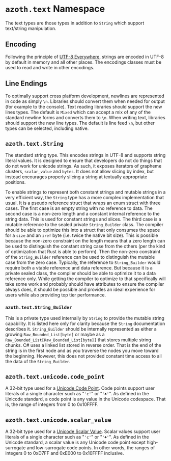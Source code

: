 # `azoth.text` Namespace

The text types are those types in addition to `String` which support text/string manipulation.

## Encoding

Following the principle of [UTF-8 Everywhere](http://utf8everywhere.org/), strings are encoded in
UTF-8 by default in memory and all other places. The encodings classes must be used to read and
write in other encodings.

## Line Endings

To optimally support cross platform development, newlines are represented in code as simply `\n`.
Libraries should convert them when needed for output (for example to the console). Text reading
libraries should support the new lines types. The default is `Mixed` which can accept a mix of any
of the standard newline forms and converts them to `\n`. When writing text, libraries should support
the new line types. The default is line feed `\n`, but other types can be selected, including
native.

## `azoth.text.String`

The standard string type. This encodes strings in UTF-8 and supports string literal values. It is
designed to ensure that developers do not do things that do not work for unicode strings. As such,
it exposes iterators of grapheme clusters, `scalar_value` and `bytes`. It does not allow slicing by
index, but instead encourages properly slicing a string at textually appropriate positions.

To enable strings to represent both constant strings and mutable strings in a very efficient way,
the `String` type has a more complex implementation that usual. It is a pseudo reference struct that
wraps an enum struct with three cases. The first case is an empty string with no reference to data.
The second case is a non-zero length and a constant internal reference to the string data. This is
used for constant strings and slices. The third case is a mutable reference to the sealed private
`String_Builder` class. The compiler should be able to optimize this into a struct that only
consumes the space for a `size` and an `iref` byte (i.e. twice the native bit size). This is
possible because the non-zero constraint on the length means that a zero length can be used to
distinguish the constant string case from the others (per the kind of optimization that Rust is able
to perform). Then the non-zero constraint of the `String_Builder` reference can be used to
distinguish the mutable case from the zero case. Typically, the reference to `String_Builder` would
require both a vtable reference and data reference. But because it is a private sealed class, the
compiler should be able to optimize it to a data reference only. While getting the compiler to
optimize to that specifically will take some work and probably should have attributes to ensure the
compiler always does, it should be possible and provides an ideal experience for users while also
providing top tier performance.

### `azoth.text.String_Builder`

This is a private type used internally by `String` to provide the mutable string capability. It is
listed here only for clarity because the `String` documentation describes it. `String_Builder`
should be internally represented as either a growing `Raw_Bounded_List[byte]` or maybe as a
`Raw_Bounded_List[Raw_Bounded_List[byte]]` that stores multiple string chunks. C# uses a linked list
stored in reverse order. That is the end of the string is in the first node and as you traverse the
nodes you move toward the beginning. However, this does not provided constant time access to all the
data of the `String_Builder`.

## `azoth.text.unicode.code_point`

A 32-bit type used for a [Unicode Code Point](https://unicode.org/glossary/#code_point). Code points
support user literals of a single character such as "`'c'`" or "`'♠'`". As defined in the Unicode
standard, a code point is any value in the Unicode codespace. That is, the range of integers from 0
to 0x10FFFF.

## `azoth.text.unicode.scalar_value`

A 32-bit type used for a [Unicode Scalar Value](https://unicode.org/glossary/#unicode_scalar_value).
Scalar values support user literals of a single character such as "`'c'`" or "`'♠'`". As defined in
the Unicode standard, a scalar value is any Unicode code point except high-surrogate and
low-surrogate code points. In other words, the ranges of integers 0 to 0xD7FF and 0xE000 to 0x10FFFF
inclusive.
